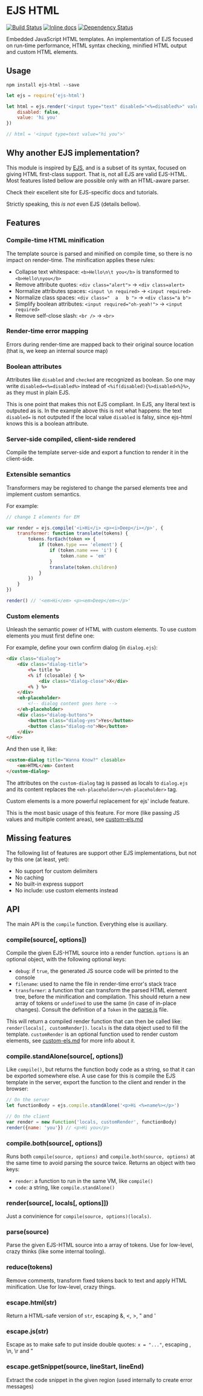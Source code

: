 # EJS HTML
[![Build Status](https://travis-ci.org/sitegui/ejs-html.svg?branch=master)](https://travis-ci.org/sitegui/ejs-html)
[![Inline docs](https://inch-ci.org/github/sitegui/ejs-html.svg?branch=master)](https://inch-ci.org/github/sitegui/ejs-html)
[![Dependency Status](https://david-dm.org/sitegui/ejs-html.svg)](https://david-dm.org/sitegui/ejs-html)

Embedded JavaScript HTML templates. An implementation of EJS focused on run-time performance, HTML syntax checking, minified HTML output and custom HTML elements.

## Usage
`npm install ejs-html --save`

```js
let ejs = require('ejs-html')

let html = ejs.render('<input type="text" disabled="<%=disabled%>" value="<%=value%>" />', {
    disabled: false,
    value: 'hi you'
})

// html = '<input type=text value="hi you">'
```

## Why another EJS implementation?
This module is inspired by [EJS](http://ejs.co/), and is a subset of its syntax, focused on giving HTML first-class support. That is, not all EJS are valid EJS-HTML. Most features listed bellow are possible only with an HTML-aware parser.

Check their excellent site for EJS-specific docs and tutorials.

Strictly speaking, this *is not* even EJS (details bellow).

## Features

### Compile-time HTML minification
The template source is parsed and minified on compile time, so there is no impact on render-time. The minification applies these rules:

* Collapse text whitespace: `<b>Hello\n\t you</b>` is transformed to `<b>Hello\nyou</b>`
* Remove attribute quotes: `<div class="alert">` → `<div class=alert>`
* Normalize attributes spaces: `<input \n required>` → `<input required>`
* Normalize class spaces: `<div class="  a   b ">` → `<div class="a b">`
* Simplify boolean attributes: `<input required="oh-yeah!">` → `<input required>`
* Remove self-close slash: `<br />` → `<br>`

### Render-time error mapping
Errors during render-time are mapped back to their original source location (that is, we keep an internal source map)

### Boolean attributes
Attributes like `disabled` and `checked` are recognized as boolean. So one may write `disabled=<%=disabled%>` instead of `<%if(disabled){%>disabled<%}%>`, as they must in plain EJS.

This is one point that makes this not EJS compliant. In EJS, any literal text is outputed as is. In the example above this is not what happens: the text `disabled=` is not outputed if the local value `disabled` is falsy, since ejs-html knows this is a boolean attribute.

### Server-side compiled, client-side rendered
Compile the template server-side and export a function to render it in the client-side.

### Extensible semantics
Transformers may be registered to change the parsed elements tree and implement custom semantics.

For example:
```js
// change I elements for EM

var render = ejs.compile('<i>Hi</i> <p><i>Deep</i></p>', {
    transformer: function translate(tokens) {
        tokens.forEach(token => {
            if (token.type === 'element') {
                if (token.name === 'i') {
                    token.name = 'em'
                }
                translate(token.children)
            }
        })
    }
})

render() // '<em>Hi</em> <p><em>Deep</em></p>'
```

### Custom elements
Unleash the semantic power of HTML with custom elements. To use custom elements you must first define one:

For example, define your own confirm dialog (in `dialog.ejs`):
```html
<div class="dialog">
    <div class="dialog-title">
        <%= title %>
        <% if (closable) { %>
            <div class="dialog-close">X</div>
        <% } %>
    </div>
    <eh-placeholder>
        <!-- dialog content goes here -->
    </eh-placeholder>
    <div class="dialog-buttons">
        <button class="dialog-yes">Yes</button>
        <button class="dialog-no">No</button>
    </div>
</div>
```

And then use it, like:
```html
<custom-dialog title="Wanna Know?" closable>
    <em>HTML</em> Content
</custom-dialog>
```

The attributes on the `custom-dialog` tag is passed as locals to `dialog.ejs` and its content replaces the `<eh-placeholder></eh-placeholder>` tag.

Custom elements is a more powerful replacement for ejs' include feature.

This is the most basic usage of this feature. For more (like passing JS values and multiple content areas), see [custom-els.md](https://github.com/sitegui/ejs-html/blob/master/custom-els.md)

## Missing features
The following list of features are support other EJS implementations, but not by this one (at least, yet):

* No support for custom delimiters
* No caching
* No built-in express support
* No include: use custom elements instead

## API

The main API is the `compile` function. Everything else is auxiliary.

### compile(source[, options])
Compile the given EJS-HTML source into a render function. `options` is an optional object, with the following optional keys:

* `debug`: if `true`, the generated JS source code will be printed to the console
* `filename`: used to name the file in render-time error's stack trace
* `transformer`: a function that can transform the parsed HTML element tree, before the minification and compilation. This should return a new array of tokens or `undefined` to use the same (in case of in-place changes). Consult the definition of a `Token` in the [parse.js](https://github.com/sitegui/ejs-html/blob/master/lib/parse.js) file.

This will return a compiled render function that can then be called like: `render(locals[, customRender])`. `locals` is the data object used to fill the template. `customRender` is an optional function used to render custom elements, see [custom-els.md](https://github.com/sitegui/ejs-html/blob/master/custom-els.md) for more info about it.

### compile.standAlone(source[, options])
Like `compile()`, but returns the function body code as a string, so that it can be exported somewhere else. A use case for this is compile the EJS template in the server, export the function to the client and render in the browser:

```js
// On the server
let functionBody = ejs.compile.standAlone('<p>Hi <%=name%></p>')

// On the client
var render = new Function('locals, customRender', functionBody)
render({name: 'you'}) // <p>Hi you</p>
```

### compile.both(source[, options])
Runs both `compile(source, options)` and `compile.both(source, options)` at the same time to avoid parsing the source twice. Returns an object with two keys:

* `render`: a function to run in the same VM, like `compile()`
* `code`: a string, like `compile.standAlone()`

### render(source[, locals[, options]])
Just a convinience for `compile(source, options)(locals)`.

### parse(source)
Parse the given EJS-HTML source into a array of tokens. Use for low-level, crazy thinks (like some internal tooling).

### reduce(tokens)
Remove comments, transform fixed tokens back to text and apply HTML minification. Use for low-level, crazy things.

### escape.html(str)
Return a HTML-safe version of `str`, escaping &, <, >, " and '

### escape.js(str)
Escape as to make safe to put inside double quotes: `x = "..."`, escaping \, \n, \r and "

### escape.getSnippet(source, lineStart, lineEnd)
Extract the code snippet in the given region (used internally to create error messages)